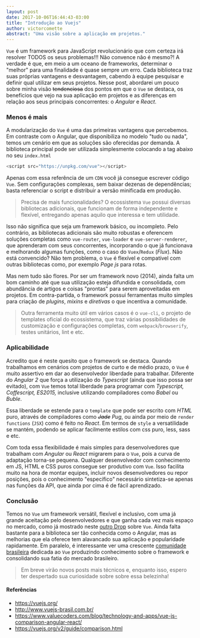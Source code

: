 ```yaml
---
layout: post
date: 2017-10-06T16:44:43-03:00
title: "Introdução ao Vuejs"
author: victorcomette
abstract: "Uma visão sobre a aplicação em projetos."
---
```


`Vue` é um framework para JavaScript revolucionário que com certeza irá resolver TODOS os seus problemas!!! Não convence não é mesmo?! A verdade é que, em meio a um oceano de frameworks, determinar o "melhor" para uma finalidade é quase sempre um erro. Cada biblioteca traz suas próprias vantagens e desvantagem, cabendo à equipe pesquisar e definir qual utilizar em seus projetos. Nesse post, abordarei um pouco sobre minha visão ~~tendenciosa~~ dos pontos em que o `Vue` se destaca, os benefícios que vejo na sua aplicação em projetos e as diferenças em relação aos seus principais concorrentes: o *Angular* e *React*.


### Menos é mais

A modularização do `Vue` é uma das primeiras vantagens que percebemos. Em contraste com o Angular, que disponibiliza no modelo "tudo ou nada", temos um cenário em que as soluções são oferecidas por demanda. A biblioteca principal pode ser utilizada simplesmente colocando a tag abaixo no seu `index.html`

```js
<script src="https://unpkg.com/vue"></script>
```

Apenas com essa referência de um `CDN` você já consegue escrever código `Vue`. Sem configurações complexas, sem baixar dezenas de dependências; basta referenciar o script e distribuir a versão minificada em produção.

> Precisa de mais funcionalidades? O ecossistema `Vue` possui diversas bibliotecas adicionais, que funcionam de forma independente e flexível, entregando apenas aquilo que interessa e tem utilidade.

Isso não significa que seja um framework básico, ou incompleto. Pelo contrário, as bibliotecas adicionais são muito robustas e oferencem soluções completas como `vue-router`, `vue-loader` e `vue-server-renderer`, que aprenderam com seus concorrentes, incorporando o que já funcionava e melhorando algumas funções, como o caso do `Vuex`/`Redux` (*Flux*). Não está convencido? Não tem problema, o `Vue` é flexível e compatível com outras bibliotecas como, por exemplo *Page js* para rotas.

Mas nem tudo são flores. Por ser um framework novo (2014), ainda falta um bom caminho até que sua utilização esteja difundida e consolidada, com abundância de artigos e coisas "prontas" para serem aproveitadas em projetos. Em contra-partida, o framework possui ferramentas muito simples para criação de *plugins*, *mixins* e *diretivas* o que incentiva a comunidade.

> Outra ferramenta muito útil em vários casos é o `vue-cli`, o projeto de templates oficial do ecossistema, que traz várias possibilidades de customização e configurações completas, com `webpack`/`browserify`, testes unitários, lint e etc.


### Aplicabilidade

Acredito que é neste quesito que o framework se destaca. Quando trabalhamos em cenários com projetos de curto e de médio prazo, o `Vue` é muito assertivo em dar ao desenvolvedor liberdade para trabalhar. Diferente do *Angular 2* que força a utilização do *Typescript* (ainda que isso possa ser evitado), com `Vue` temos total liberdade para programar com *Typescript, Coffescript, ES2015,* inclusive utilizando compiladores como *Babel* ou *Buble*.

Essa liberdade se estende para o `template` que pode ser escrito com *HTML* puro, através de compiladores como *~~Jade~~ Pug*, ou ainda por meio de `render functions` (`JSX`) como é feito no *React*. Em termos de `style` a versatilidade se mantém, podendo se aplicar facilmente estilos com css puro, less, sass e etc.

Com toda essa flexibilidade é mais simples para desenvolvedores que trabalham com *Angular* ou *React* migrarem para o `Vue`, pois a curva de adaptação torna-se pequena. Qualquer desenvolvedor com conhecimento em JS, HTML e CSS puros consegue ser produtivo com `Vue`. Isso facilita muito na hora de montar equipes, incluir novos desenvolvedores ou repor posições, pois o conhecimento "específico" necessário sintetiza-se apenas nas funções da API, que ainda por cima é de fácil aprendizado.


### Conclusão

Temos no `Vue` um framework versátil, flexível e inclusivo, com uma já grande aceitação pelo desenvolvedores e que ganha cada vez mais espaço no mercado, como já mostrado neste [outro Drop](http://cwisoftware.github.io/drops/vue-introducao) sobre `Vue`. Ainda falta bastante para a biblioteca ser tão conhecida como o Angular, mas as melhorias que ela oferece tem alavancado sua aplicação e popularidade rapidamente. Em paralelo, é interessante ver uma crescente [comunidade brasileira](http://www.vuejs-brasil.com.br/) dedicada ao `Vue` produzindo conhecimento sobre o framework e consolidando sua fatia do mercado brasileiro.

> Em breve virão novos posts mais técnicos e, enquanto isso, espero ter despertado sua curiosidade sobre sobre essa belezinha!

#### Referências

* https://vuejs.org/
* http://www.vuejs-brasil.com.br/
* https://www.valuecoders.com/blog/technology-and-apps/vue-js-comparison-angular-react/
* https://vuejs.org/v2/guide/comparison.html
